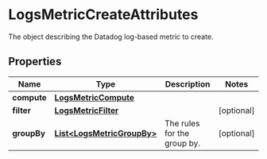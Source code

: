 

# LogsMetricCreateAttributes

The object describing the Datadog log-based metric to create.
## Properties

Name | Type | Description | Notes
------------ | ------------- | ------------- | -------------
**compute** | [**LogsMetricCompute**](LogsMetricCompute.md) |  | 
**filter** | [**LogsMetricFilter**](LogsMetricFilter.md) |  |  [optional]
**groupBy** | [**List&lt;LogsMetricGroupBy&gt;**](LogsMetricGroupBy.md) | The rules for the group by. |  [optional]



